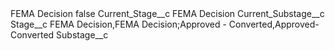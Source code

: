 <?xml version="1.0" encoding="UTF-8"?>
<CustomMetadata xmlns="http://soap.sforce.com/2006/04/metadata" xmlns:xsi="http://www.w3.org/2001/XMLSchema-instance" xmlns:xsd="http://www.w3.org/2001/XMLSchema">
    <label>FEMA Decision</label>
    <protected>false</protected>
    <values>
        <field>Current_Stage__c</field>
        <value xsi:type="xsd:string">FEMA Decision</value>
    </values>
    <values>
        <field>Current_Substage__c</field>
        <value xsi:nil="true"/>
    </values>
    <values>
        <field>Stage__c</field>
        <value xsi:type="xsd:string">FEMA Decision,FEMA Decision;Approved - Converted,Approved- Converted</value>
    </values>
    <values>
        <field>Substage__c</field>
        <value xsi:nil="true"/>
    </values>
</CustomMetadata>
